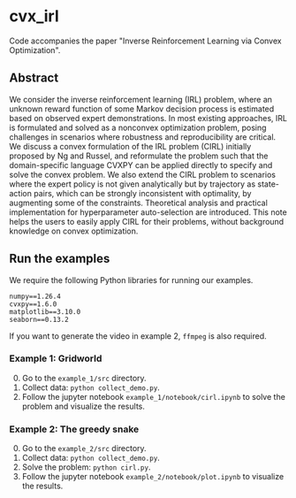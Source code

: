 # cvx_irl

Code accompanies the paper "Inverse Reinforcement Learning via Convex Optimization".

## Abstract

We consider the inverse reinforcement learning (IRL) problem, where an unknown reward function of some Markov decision process is estimated based on observed expert demonstrations.
In most existing approaches, IRL is formulated and solved as a nonconvex optimization problem, posing challenges in scenarios where robustness and reproducibility are critical.
We discuss a convex formulation of the IRL problem (CIRL) initially proposed by Ng and Russel, and reformulate the problem such that the domain-specific language CVXPY can be applied directly to specify and solve the convex problem.
We also extend the CIRL problem to scenarios where the expert policy is not given analytically but by trajectory as state-action pairs, which can be strongly inconsistent with optimality, by augmenting some of the constraints.
Theoretical analysis and practical implementation for hyperparameter auto-selection are introduced.
This note helps the users to easily apply CIRL for their problems, without background knowledge on convex optimization.

## Run the examples

We require the following Python libraries for running our examples.

```
numpy==1.26.4
cvxpy==1.6.0
matplotlib==3.10.0
seaborn==0.13.2
```

If you want to generate the video in example 2, `ffmpeg` is also required.

### Example 1: Gridworld

0. Go to the `example_1/src` directory.
1. Collect data: `python collect_demo.py`.
2. Follow the jupyter notebook `example_1/notebook/cirl.ipynb` to solve the problem and visualize the results.

### Example 2: The greedy snake

0. Go to the `example_2/src` directory.
1. Collect data: `python collect_demo.py`.
2. Solve the problem: `python cirl.py`.
3. Follow the jupyter notebook `example_2/notebook/plot.ipynb` to visualize the results.
